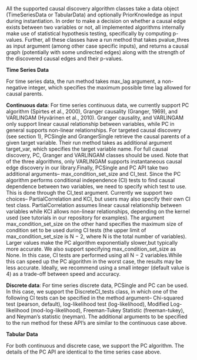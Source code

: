 All the supported causal discovery algorithm classes take a data object (TimeSeriesData or TabularData) and optionally PriorKnowledge as input during instantiation. In order to make a decision on whether a causal edge exists between two variables or not, all implemented algorithms internally make use of statistical hypothesis testing, specifically by computing p-values. Further, all these classes have a run method that takes pvalue_thres as input argument (among other case specific inputs), and returns a causal graph (potentially with some undirected edges) along with the strength of the discovered causal edges and their p-values.

**Time Series Data**

For time series data, the run method takes max_lag argument, a non-negative integer, which specifies the maximum possible time lag allowed for causal parents.

**Continuous data**: For time series continuous data, we currently support PC algorithm (Spirtes et al., 2000), Granger causality (Granger, 1969), and VARLINGAM (Hyvärinen et al., 2010). Granger causality, and VARLINGAM only support linear causal relationship
between variables, while PC in general supports non-linear relationships. For targeted causal discovery (see section 1), PCSingle and GrangerSingle retrieve the causal parents of a given target variable. Their run method takes as additional argument target_var, which specifies the target variable name. For full causal discovery, PC, Granger and VARLINGAM classes should be used. Note that of the three algorithms, only VARLINGAM supports instantaneous causal edge discovery in our library.Finally, PCSingle and PC API take two additional arguments– max_condition_set_size and CI_test. Since the PC algorithm performs conditional independence (CI) tests to find causal dependence between two variables, we need to specify which test to use. This is done through the CI_test argument. Currently we support two choices– PartialCorrelation and KCI, but users may also specify their own CI test class. PartialCorrelation assumes linear causal relationship between variables while KCI allows non-linear relationships, depending on the kernel used (see tutorials in our repository for examples). The argument max_condition_set_size on the other hand specifies the maximum size of condition set to
be used during CI tests (the upper limit of max_condition_set_size is N − 2, where N is the total number of variables). Larger values make the PC algorithm exponentially slower,but typically more accurate. We also support specifying max_condition_set_size as None.
In this case, CI tests are performed using all N − 2 variables.While this can speed up the PC algorithm in the worst case, the results may be less accurate. Ideally, we recommend using a small integer (default value is 4) as a trade-off between speed and accuracy.

**Discrete data**: For time series discrete data, PCSingle and PC can be used. In this case, we support the DiscreteCI_tests class, in which one of the following CI tests can be specified in the method argument– Chi-squared test (pearson, default), log-likelihood test
(log-likelihood), Modified Log-likelihood (mod-log-likelihood), Freeman-Tukey Statistic (freeman-tukey), and Neyman’s statistic (neyman). The additional arguments to be specified to the run method for these API’s are similar to the continuous case above.

**Tabular Data**

For both continuous and discrete case, we support the PC algorithm. The details of the PC
API are identical to the time series case above.